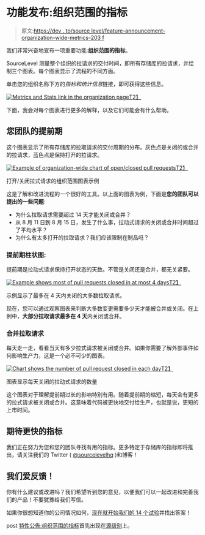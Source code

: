 # 功能发布:组织范围的指标

> 原文:[https://dev . to/source level/feature-announcement-organization-wide-metrics-203 f](https://dev.to/sourcelevel/feature-announcement-organization-wide-metrics-203f)

我们非常兴奋地宣布一项重要功能:**组织范围的指标**。

SourceLevel 测量整个组织的拉请求的交付时间，即所有存储库的拉请求，并绘制三个图表。每个图表显示了流程的不同方面。

单击您的组织名称下方的*指标和统计信息*链接，即可获得这些信息。

[![Metrics and Stats link in the organization page](../Images/1fae117240a894324584a14606c6fa24.png)T2】](https://res.cloudinary.com/practicaldev/image/fetch/s--LGxzT3vx--/c_limit%2Cf_auto%2Cfl_progressive%2Cq_auto%2Cw_880/https://sourcelevel.io/wp-content/uploads/Screen-Shot-2019-08-27-at-15.19.14.png)

下面，我会对每个图表进行更多的解释，以及它们可能会有什么帮助。

## [](#leadtime-of-your-team)您团队的提前期

这个图表显示了所有存储库的拉取请求的交付周期的分布。灰色点是关闭的或合并的拉请求，蓝色点是保持打开的拉请求。

[![Example of organization-wide chart of open/closed pull requests](../Images/ecc3796dc87b11d447ddc0bea41a0660.png)T2】](https://res.cloudinary.com/practicaldev/image/fetch/s--TQgrxAQC--/c_limit%2Cf_auto%2Cfl_progressive%2Cq_auto%2Cw_880/https://sourcelevel.io/wp-content/uploads/Screen-Shot-2019-08-23-at-13.06.07.png)

打开/关闭拉式请求的组织范围图表示例

这是了解和改进流程的一个很好的工具。以上面的图表为例，下面是**您的团队可以提出的一些问题**:

*   为什么拉取请求需要超过 14 天才能关闭或合并？
*   从 8 月 11 日到 8 月 15 日，发生了什么事，拉动式请求的关闭或合并时间超过了平均水平？
*   为什么有太多打开的拉取请求？我们应该限制在制品吗？

### [](#lead-time-histogram)**提前期柱状图:**

提前期是拉动式请求保持打开状态的天数。不管是关闭还是合并，都无关紧要。

[![Example shows most of pull requests closed in at most 4 days](../Images/d5e739893ceb90f038da038d6449633d.png)T2】](https://res.cloudinary.com/practicaldev/image/fetch/s--C8Iie0VZ--/c_limit%2Cf_auto%2Cfl_progressive%2Cq_auto%2Cw_880/https://sourcelevel.io/wp-content/uploads/Screen-Shot-2019-08-23-at-13.06.28.png)

示例显示了最多在 4 天内关闭的大多数拉取请求。

现在，您可以通过观察图表来判断大多数变更需要多少天才能被合并或关闭。在上例中，**大部分拉取请求最多在 4 天**内关闭或合并。

### [](#merged-pull-requests)**合并拉取请求**

每天走一走，看看当天有多少拉式请求被关闭或合并。如果你需要了解外部事件如何影响生产力，这是一个必不可少的图表。

[![Chart shows the number of pull request closed in each day](../Images/d1bda4dcdc67484e4c5ab142bfb12fa1.png)T2】](https://res.cloudinary.com/practicaldev/image/fetch/s--wW_ULVNn--/c_limit%2Cf_auto%2Cfl_progressive%2Cq_auto%2Cw_880/https://sourcelevel.io/wp-content/uploads/Screen-Shot-2019-08-23-at-13.06.54.png)

图表显示每天关闭的拉动式请求的数量

这个图表对于理解提前期过长的影响特别有用。随着提前期的缩短，每天会有更多的拉式请求被关闭或合并。这意味着代码被更快地交付给生产，也就是说，更短的上市时间。

## [](#expect-more-metrics-soon)期待更快的指标

我们正在努力为您和您的团队寻找有用的指标。更多特定于存储库的指标即将推出，请关注我们的 Twitter ( [@sourcelevelhq](https://twitter.com/sourcelevelhq) )和博客！

## [](#we-love-feedback)我们爱反馈！

你有什么建议或改进吗？我们希望听到您的意见，以便我们可以一起改进和完善我们的产品！不要犹豫给我们写信。

如果你很想知道你的公司情况如何，[现在就开始我们的 14 个试验](http://sourcelevel.io/pricing)并找出答案！

post [特性公告:组织范围的指标](https://sourcelevel.io/feature-announcement-organization-wide-metrics)首先出现在[源级别](https://sourcelevel.io)上。